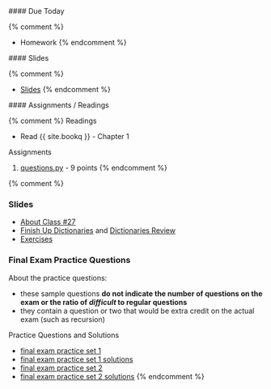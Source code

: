 <article class="due" markdown="block">
#### Due Today

{% comment %}
* Homework
{% endcomment %}

</article>

<article class="slides" markdown="block">
#### Slides

{% comment %}
* [Slides](classes/01/intro.html)
{% endcomment %}

</article>

<article class="assignments" markdown="block">
#### Assignments / Readings		

{% comment %}
Readings

* Read {{ site.bookq }} - Chapter 1

Assignments 

1. [questions.py](homework/hw01/questions.py) - 9 points
{% endcomment %}
</article>
{% comment %}
<a name="class27"></a>

### Slides

* [About Class #27](classes/27/meta.html)
* [Finish Up Dictionaries](classes/26/dictionaries.html) and [Dictionaries Review](classes/27/dictionaries.html)
* [Exercises](classes/27/exercises.html)

<!--

* Review Materials from Class 25: [Exceptions](classes/25/exceptions.html), [Review Tuples](classes/25/tuples.html), [Reviewing Iteration and Mutability](classes/25/list_iteration_mutability_review.html), and [List Comprehensions](classes/25/list_comprehensions.html)

-->

### Final Exam Practice Questions

About the practice questions:

* these sample questions __do not indicate the number of questions on the exam or the ratio of _difficult_ to regular questions__
* they contain a question or two that would be extra credit on the actual exam (such as recursion)

Practice Questions and Solutions

* [final exam practice set 1](resources/handouts/final/final_practice_questions_set_1.pdf)
* [final exam practice set 1 solutions](resources/handouts/final/final_practice_questions_set_1_solutions.pdf)
* [final exam practice set 2](resources/handouts/final/final_practice_questions_set_2.pdf)
* [final exam practice set 2 solutions](resources/handouts/final/final_practice_questions_set_2_solutions.pdf)
{% endcomment %}
